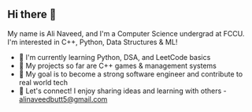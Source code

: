 ## Hi there 👋

My name is Ali Naveed, and I'm a Computer Science undergrad at FCCU. I'm interested in C++, Python, Data Structures & ML!

- 🌱 I'm currently learning Python, DSA, and LeetCode basics  
- 🔧 My projects so far are C++ games & management systems  
- 🎯 My goal is to become a strong software engineer and contribute to real world tech  
- 💬 Let's connect! I enjoy sharing ideas and learning with others - alinaveedbutt5@gmail.com





<!--
**Alinaveedbutt/Alinaveedbutt** is a ✨ _special_ ✨ repository because its `README.md` (this file) appears on your GitHub profile.

Here are some ideas to get you started:

- 🔭 I’m currently working on ...
- 🌱 I’m currently learning ...
- 👯 I’m looking to collaborate on ...
- 🤔 I’m looking for help with ...
- 💬 Ask me about ...
- 📫 How to reach me: ...
- 😄 Pronouns: ...
- ⚡ Fun fact: ...
-->

